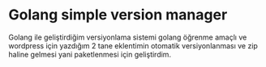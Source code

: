 # Golang simple version manager
Golang ile geliştirdiğim versiyonlama sistemi 
golang öğrenme amaçlı ve wordpress için yazdığım 2 tane eklentimin 
otomatik versiyonlanması ve zip haline gelmesi yani paketlenmesi için geliştirdim.
